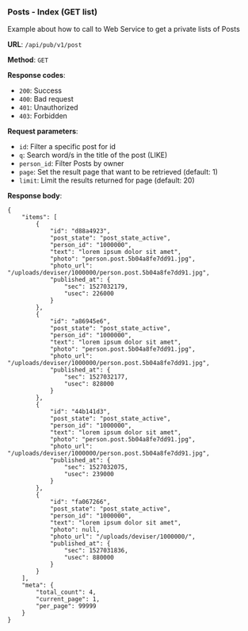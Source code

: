 ### Posts - Index (GET list)

Example about how to call to Web Service to get a private lists of Posts

**URL**: `/api/pub/v1/post`

**Method**: `GET`

**Response codes**: 
* `200`: Success
* `400`: Bad request
* `401`: Unauthorized 
* `403`: Forbidden
  
**Request parameters**:
* `id`: Filter a specific post for id
* `q`: Search word/s in the title of the post (LIKE)
* `person_id`: Filter Posts by owner
* `page`: Set the result page that want to be retrieved (default: 1)
* `limit`: Limit the results returned for page (default: 20)

**Response body**:

```
{
    "items": [
        {
            "id": "d88a4923",
            "post_state": "post_state_active",
            "person_id": "1000000",
            "text": "lorem ipsum dolor sit amet",
            "photo": "person.post.5b04a8fe7dd91.jpg",
            "photo_url": "/uploads/deviser/1000000/person.post.5b04a8fe7dd91.jpg",
            "published_at": {
                "sec": 1527032179,
                "usec": 226000
            }
        },
        {
            "id": "a86945e6",
            "post_state": "post_state_active",
            "person_id": "1000000",
            "text": "lorem ipsum dolor sit amet",
            "photo": "person.post.5b04a8fe7dd91.jpg",
            "photo_url": "/uploads/deviser/1000000/person.post.5b04a8fe7dd91.jpg",
            "published_at": {
                "sec": 1527032177,
                "usec": 828000
            }
        },
        {
            "id": "44b141d3",
            "post_state": "post_state_active",
            "person_id": "1000000",
            "text": "lorem ipsum dolor sit amet",
            "photo": "person.post.5b04a8fe7dd91.jpg",
            "photo_url": "/uploads/deviser/1000000/person.post.5b04a8fe7dd91.jpg",
            "published_at": {
                "sec": 1527032075,
                "usec": 239000
            }
        },
        {
            "id": "fa067266",
            "post_state": "post_state_active",
            "person_id": "1000000",
            "text": "lorem ipsum dolor sit amet",
            "photo": null,
            "photo_url": "/uploads/deviser/1000000/",
            "published_at": {
                "sec": 1527031836,
                "usec": 880000
            }
        }
    ],
    "meta": {
        "total_count": 4,
        "current_page": 1,
        "per_page": 99999
    }
}
```